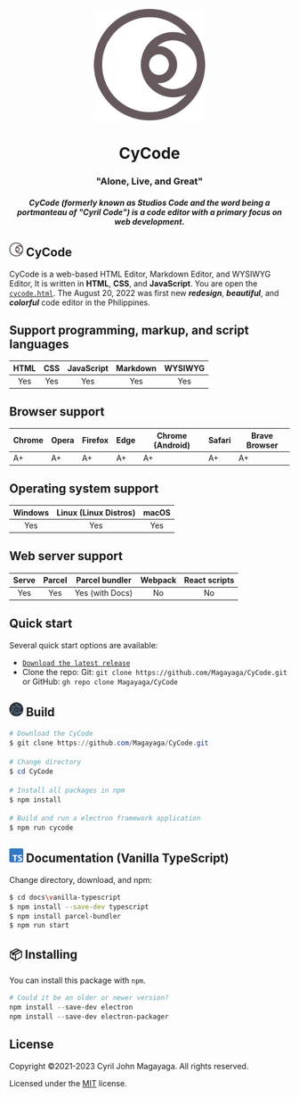 <p align="center">
  <a href="https://github.com/magayagalabs/CyCode#CyCode">
    <img src="images/logo.svg" width="200" height="200">
  </a>
</p>

<h1 align="center">CyCode</h1>
<h3 align="center">"Alone, Live, and Great"</h3>

<h5 align="center">CyCode (formerly known as Studios Code and the word being a portmanteau of "Cyril Code") is a code editor with a primary focus on web development.</h5>

<h2>
    <img src="images/logo.svg" width="25" height="25"> CyCode
</h2>

CyCode is a web-based HTML Editor, Markdown Editor, and WYSIWYG Editor, It is written in **HTML**, **CSS**, and **JavaScript**. You are open the [`cycode.html`](./src/cycode.html). The August 20, 2022 was first new **_redesign_**, **_beautiful_**, and **_colorful_** code editor in the Philippines.

## Support programming, markup, and script languages

| HTML | CSS | JavaScript | Markdown | WYSIWYG |
|:-:|:-:|:-:|:-:|:-:|
| Yes | Yes | Yes | Yes | Yes |

## Browser support

| Chrome | Opera | Firefox | Edge | Chrome (Android) | Safari | Brave Browser |
|--------|-------|---------|------|------------------|--------|---------------|
| A+     | A+    | A+      | A+   | A+               | A+     | A+            |

## Operating system support

| Windows | Linux (Linux Distros) | macOS |
|:-------:|:---------------------:|:-----:|
|Yes      |Yes                    |Yes    |

## Web server support

| Serve | Parcel | Parcel bundler | Webpack | React scripts |
|:-----:|:------:|:--------------:|:-------:|:-------------:|
|Yes    |Yes     |Yes (with Docs) |No       |No             |

<h2>
    Quick start
</h2>

Several quick start options are available:

* [`Download the latest release`](https://github.com/Magayaga/CyCode/archive/v1.3.0.zip)
* Clone the repo: Git: `git clone https://github.com/Magayaga/CyCode.git` or GitHub: `gh repo clone Magayaga/CyCode`

<h2>
    <img src="images/Electron_Software_Framework_Logo.svg" width="25" height="25"> Build
</h2>

```powershell
# Download the CyCode
$ git clone https://github.com/Magayaga/CyCode.git

# Change directory
$ cd CyCode

# Install all packages in npm
$ npm install

# Build and run a electron framework application
$ npm run cycode

```

<h2>
    <img src="images/Typescript_logo_2020.svg" width="25" height="25"> Documentation (Vanilla TypeScript)
</h2>

Change directory, download, and npm:
```bash
$ cd docs\vanilla-typescript
$ npm install --save-dev typescript
$ npm install parcel-bundler
$ npm run start
```

## 📦 Installing
You can install this package with `npm`.


```powershell
# Could it be an older or newer version?
npm install --save-dev electron
npm install --save-dev electron-packager
```

## License
Copyright ©2021-2023 Cyril John Magayaga. All rights reserved.

Licensed under the [MIT](LICENSE) license.
